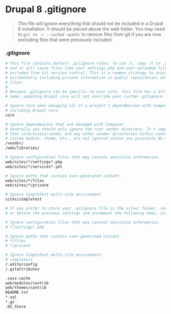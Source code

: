 # Drupal 8 .gitignore
> This file will ignore everything that should not be included in a Drupal 8
> installation. It should be placed above the web folder. You may need to 
> `git rm -r --cached <path>` to remove files from git if you are now excluding
> files that were previously included.

### .gitignore
```bash
# This file contains default .gitignore rules. To use it, copy it to .gitignore,
# and it will cause files like your settings.php and user-uploaded files to be
# excluded from Git version control. This is a common strategy to avoid
# accidentally including private information in public repositories and patch
# files.
#
# Because .gitignore can be specific to your site, this file has a different
# name; updating Drupal core will not override your custom .gitignore file.

# Ignore core when managing all of a project's dependencies with Composer
# including Drupal core.
core

# Ignore dependencies that are managed with Composer.
# Generally you should only ignore the root vendor directory. It's important
# that core/assets/vendor and any other vendor directories within contrib or
# custom module, theme, etc., are not ignored unless you purposely do so.
/vendor/
/web/libraries/

# Ignore configuration files that may contain sensitive information.
web/sites/*/settings*.php
web/sites/*/services*.yml

# Ignore paths that contain user-generated content.
web/sites/*/files
web/sites/*/private

# Ignore SimpleTest multi-site environment.
sites/simpletest

# If you prefer to store your .gitignore file in the sites/ folder, comment
# or delete the previous settings and uncomment the following ones, instead.

# Ignore configuration files that may contain sensitive information.
# */settings*.php

# Ignore paths that contain user-generated content.
# */files
# */private

# Ignore SimpleTest multi-site environment.
# simpletest
/.editorconfig
/.gitattributes

.sass-cache
web/modules/contrib
web/themes/contrib
README.txt
*.sql
*.gz
.DS_Store
```
